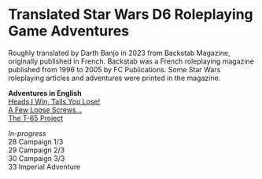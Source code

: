 # Translated Star Wars D6 Roleplaying Game Adventures

Roughly translated by Darth Banjo in 2023 from Backstab Magazine, originally published in French. Backstab was a French roleplaying magazine published from 1996 to 2005 by FC Publications. Some Star Wars roleplaying articles and adventures were printed in the magazine. 

**Adventures in English**  
[Heads I Win, Tails You Lose!](https://github.com/DarthBanjo/swd6-fr-adventures/blob/main/01.md)  
[A Few Loose Screws...](https://github.com/DarthBanjo/swd6-fr-adventures/blob/main/07.md)  
[The T-65 Project](https://github.com/DarthBanjo/swd6-fr-adventures/blob/main/27.md)  

*In-progress*  
28 Campaign 1/3  
29 Campaign 2/3  
30 Campaign 3/3  
33 Imperial Adventure  

